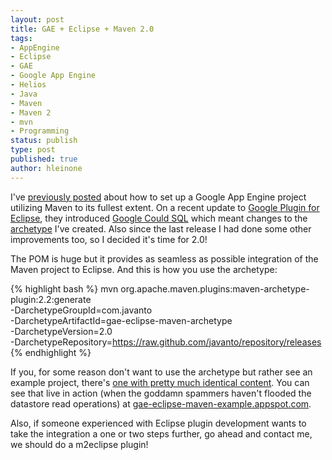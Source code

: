 ```yaml
---
layout: post
title: GAE + Eclipse + Maven 2.0
tags: 
- AppEngine
- Eclipse
- GAE
- Google App Engine
- Helios
- Java
- Maven
- Maven 2
- mvn
- Programming
status: publish
type: post
published: true
author: hleinone
---
```


I've [previously posted](http://javanto.com/blog/2010/07/25/gae-eclipse-maven-update-for-helios) about how to set up a Google App Engine project utilizing Maven to its fullest extent. On a recent update to [Google Plugin for Eclipse](http://code.google.com/eclipse/), they introduced [Google Could SQL](http://code.google.com/apis/sql/) which meant changes to the [archetype](https://github.com/javanto/gae-eclipse-maven-archetype) I've created. Also since the last release I had done some other improvements too, so I decided it's time for 2.0!

The POM is huge but it provides as seamless as possible integration of the Maven project to Eclipse. And this is how you use the archetype:

{% highlight bash %}
mvn org.apache.maven.plugins:maven-archetype-plugin:2.2:generate \
  -DarchetypeGroupId=com.javanto \
  -DarchetypeArtifactId=gae-eclipse-maven-archetype \
  -DarchetypeVersion=2.0 \
  -DarchetypeRepository=https://raw.github.com/javanto/repository/releases
{% endhighlight %}

If you, for some reason don't want to use the archetype but rather see an example project, there's [one with pretty much identical content](https://github.com/javanto/gae-eclipse-maven-example). You can see that live in action (when the goddamn spammers haven't flooded the datastore read operations) at [gae-eclipse-maven-example.appspot.com](http://gae-eclipse-maven-example.appspot.com/).

Also, if someone experienced with Eclipse plugin development wants to take the integration a one or two steps further, go ahead and contact me, we should do a m2eclipse plugin!
